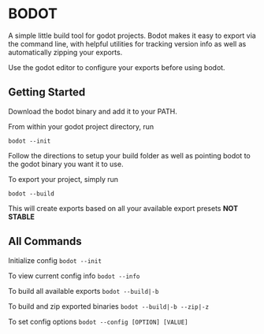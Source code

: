 # BODOT
A simple little build tool for godot projects.
Bodot makes it easy to export via the command line, with helpful utilities for tracking
version info as well as automatically zipping your exports.

Use the godot editor to configure your exports before using bodot.

## Getting Started
Download the bodot binary and add it to your PATH.

From within your godot project directory, run
```
bodot --init
```
Follow the directions to setup your build folder as well as pointing bodot to the godot binary you want
it to use.

To export your project, simply run
```
bodot --build
```
This will create exports based on all your available export presets **NOT STABLE**

## All Commands
Initialize config
`bodot --init`

To view current config info
`bodot --info`

To build all available exports
`bodot --build|-b`

To build and zip exported binaries
`bodot --build|-b --zip|-z`

To set config options
`bodot --config [OPTION] [VALUE]` 

